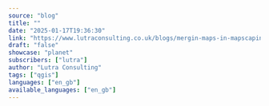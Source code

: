 ```yaml
---
source: "blog"
title: ""
date: "2025-01-17T19:36:30"
link: "https://www.lutraconsulting.co.uk/blogs/mergin-maps-in-mapscaping-podcast?utm_source=qgis"
draft: "false"
showcase: "planet"
subscribers: ["lutra"]
author: "Lutra Consulting"
tags: ["qgis"]
languages: ["en_gb"]
available_languages: ["en_gb"]
---
```



